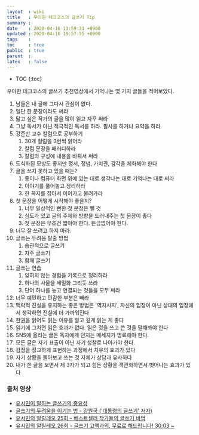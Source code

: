 ```yaml
---
layout  : wiki
title   : 우아한 테크코스의 글쓰기 Tip
summary : 
date    : 2020-04-16 13:59:31 +0900
updated : 2020-04-16 19:57:55 +0900
tags    : 
toc     : true
public  : true
parent  : 
latex   : false
---
```

* TOC
{:toc}

우아한 테크코스의 글쓰기 추천영상에서 기억나는 몇 가지 글들을 적어보았다.

1. 남들은 내 글에 그다시 관심이 없다.
2. 일단 한 문장이라도 써라
3. 닮고 싶은 작가의 글을 많이 읽고 자꾸 써라
4. 그냥 독서가 아닌 적극적인 독서를 하라. 필사를 하거나 요약을 하라
5. 강준만 교수 칼럼으로 공부하기
   1. 30개 컬럼을 3번씩 읽어라
   2. 칼럼 문장을 패러디하라
   3. 칼럼의 구성에 내용을 바꿔서 써라
6. 도식화된 모방도 좋지만 정서, 정념, 가치관, 감각을 체화해야 한다
7. 글을 쓰지 못하고 있을 때는?
   1. 좋이나 컴퓨터 화면 위에 있는 대로 생각나는 대로 기억나는 대로 써라
   2. 이야기를 풀어놓고 정리하라
   3.  한 꼭지를 잡아서 이어가고 불려가라
8. 첫 문장을 어떻게 시작해야 좋을지?
   1. 너무 일상적인 뻔한 첫 문장은 뺄 것
   2.  심도가 있고 글의 주제와 방향을 드러내주는 첫 문장이 좋다
   3.  첫 문장은 무조건 짧아야 한다. 뜬금없어야 한다.
9.  너무 잘 쓰려고 하지 마라.
10. 글쓰는 두려움 탈출 방법
    1.  습관적으로 글쓰기
    2.  자주 글쓰기
    3.  함께 글쓰기
11. 글쓰는 연습
    1.  잊히지 않는 경험을 기록으로 정리하라
    2.  하나의 사물을 세밀화 그리듯 쓰라
    3.  단어 하나를 놓고 연결되는 것들을 모두 써라
12. 너무 예민하고 민감한 부분은 빼라
13. 맥락적 진실을 유지하는 좋은 방법은 '역지사지', 자신의 입장이 아닌 상대의 입장에서 생각하면 진실에 더 가까워진다
14. 한권을 읽어도 읽는 이유를 알고 깊게 읽는 게 좋다
15. 읽기에 그치면 읽은 효과가 없다. 읽은 것을 쓰고 쓴 것을 말해봐야 한다
16. SNS에 올리는 글은 독자에게 던지는 메세지가 명료해야 한다.
17. 모든 글은 자기 표출이 아닌 자기 성찰로 나아가야 한다.
18. 감정을 정교하게 표현하는 과정에서 치유의 효과가 있다
19. 자기 상황을 돌아보고 쓰는 것 자체가 상담과 유사하다
20. 내가 쓴 글을 보면서 제 3자가 되고 힘든 상황을 객관화하면서 벗어나는 효과가 있다

### 출처 영상

- [유시민이 말하는 글쓰기의 중요성](https://www.youtube.com/watch?v=8Ij2sB2WNoc)
- [글쓰기의 두려움을 이기는 법 - 강원국 ('대통령의 글쓰기' 저자)](https://www.youtube.com/watch?v=S27Z_-S_aLI)
- [유시민의 알릴레오 25회 - 베스트셀러 작가들의 글쓰기 비법](https://www.youtube.com/watch?v=JhxWhUikuPg&feature=youtu.be)
- [유시민의 알릴레오 26회 - 글쓰기 고액과외, 무료로 해드립니다! 30:03 ~](https://www.youtube.com/watch?v=BGFklKYcdco&feature=youtu.be)
